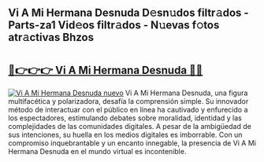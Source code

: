## Vi A Mi Hermana Desnuda D𝚎sn𝚞dos filtr𝚊dos - Parts-za1 Vid𝚎os filtr𝚊dos - N𝚞evas f𝚘tos atr𝚊ctivas Bhzos

# <h2><a href="http://mb56r0.tromn.icu/?c=Vi+A+Mi+Hermana+Desnuda">🔗👉👉👉 Vi A Mi Hermana Desnuda 🔗🔗</a></h2>

[![Vi A Mi Hermana Desnuda nuevo](https://i.imgur.com/pEAQMta.gif)](http://mb56r0.tromn.icu/?c=Vi+A+Mi+Hermana+Desnuda)
Vi A Mi Hermana Desnuda, una figura multifacética y polarizadora, desafía la comprensión simple. Su innovador método de interactuar con el público en línea ha cautivado y enfurecido a los espectadores, estimulando debates sobre moralidad, identidad y las complejidades de las comunidades digitales. A pesar de la ambigüedad de sus intenciones, su huella en los medios digitales es imborrable. Con un compromiso inquebrantable y un encanto innegable, la presencia de Vi A Mi Hermana Desnuda en el mundo virtual es incontenible.
